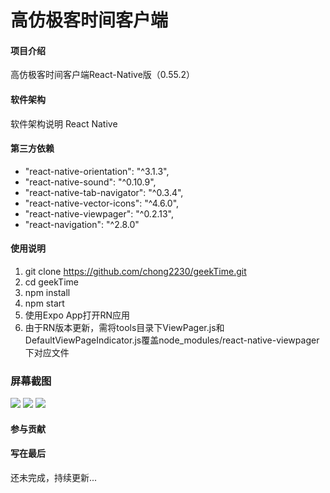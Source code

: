 # 高仿极客时间客户端

#### 项目介绍
高仿极客时间客户端React-Native版（0.55.2）

#### 软件架构
软件架构说明
React Native

#### 第三方依赖
* "react-native-orientation": "^3.1.3",
* "react-native-sound": "^0.10.9",
* "react-native-tab-navigator": "^0.3.4",
* "react-native-vector-icons": "^4.6.0",
* "react-native-viewpager": "^0.2.13",
* "react-navigation": "^2.8.0"

#### 使用说明

1. git clone https://github.com/chong2230/geekTime.git
1. cd geekTime
2. npm install
3. npm start
4. 使用Expo App打开RN应用
5. 由于RN版本更新，需将tools目录下ViewPager.js和DefaultViewPageIndicator.js覆盖node_modules/react-native-viewpager下对应文件

### 屏幕截图
<img src="https://github.com/chong2230/geekTime/blob/master/screenshot/1.jpg">

<img src="https://github.com/chong2230/geekTime/blob/master/screenshot/2.jpg">

<img src="https://github.com/chong2230/geekTime/blob/master/screenshot/3.jpg">

#### 参与贡献


#### 写在最后

还未完成，持续更新...
